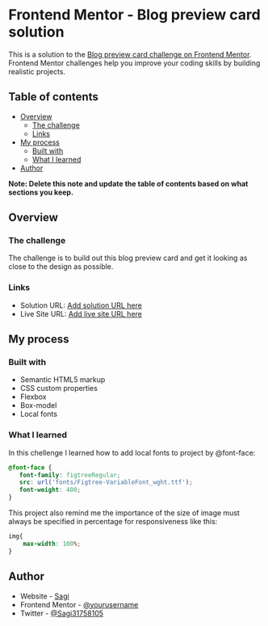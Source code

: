 # Frontend Mentor - Blog preview card solution

This is a solution to the [Blog preview card challenge on Frontend Mentor](https://www.frontendmentor.io/challenges/blog-preview-card-ckPaj01IcS). Frontend Mentor challenges help you improve your coding skills by building realistic projects. 

## Table of contents

- [Overview](#overview)
  - [The challenge](#the-challenge)
  - [Links](#links)
- [My process](#my-process)
  - [Built with](#built-with)
  - [What I learned](#what-i-learned)
- [Author](#author)

**Note: Delete this note and update the table of contents based on what sections you keep.**

## Overview

### The challenge
The challenge is to build out this blog preview card and get it looking as close to the design as possible.

### Links

- Solution URL: [Add solution URL here](https://your-solution-url.com)
- Live Site URL: [Add live site URL here](https://your-live-site-url.com)

## My process

### Built with

- Semantic HTML5 markup
- CSS custom properties
- Flexbox
- Box-model
- Local fonts


### What I learned

In this chellenge I learned how to add local fonts to project by @font-face:
 ```css
@font-face {
    font-family: figtreeRegular;
    src: url('fonts/Figtree-VariableFont_wght.ttf');
    font-weight: 400;
}
 ```

This project also remind me the importance of the size of image must  always  be specified in percentage for responsiveness like this:
```css
img{
    max-width: 100%;
}
```   

## Author

- Website - [Sagi](https://github.com/ratsagi)
- Frontend Mentor - [@yourusername](https://www.frontendmentor.io/profile/ratsagi)
- Twitter - [@Sagi31758105](https://x.com/Sagi31758105)


